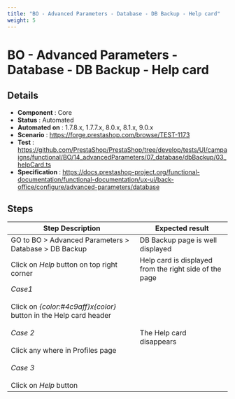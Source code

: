 ```yaml
---
title: "BO - Advanced Parameters - Database - DB Backup - Help card"
weight: 5
---
```


# BO - Advanced Parameters - Database - DB Backup - Help card
## Details
* **Component** : Core
* **Status** : Automated
* **Automated on** : 1.7.8.x, 1.7.7.x, 8.0.x, 8.1.x, 9.0.x
* **Scenario** : https://forge.prestashop.com/browse/TEST-1173
* **Test** : https://github.com/PrestaShop/PrestaShop/tree/develop/tests/UI/campaigns/functional/BO/14_advancedParameters/07_database/dbBackup/03_helpCard.ts
* **Specification** : https://docs.prestashop-project.org/functional-documentation/functional-documentation/ux-ui/back-office/configure/advanced-parameters/database

## Steps
| Step Description | Expected result |
| ----- | ----- |
| GO to BO > Advanced Parameters > Database > DB Backup | DB Backup page is well displayed |
| Click on *Help* button on top right corner | Help card is displayed from the right side of the page |
| *Case1*<br><br>Click on *{color:#4c9aff}x{color}* button in the Help card header<br><br>*Case 2*<br><br>Click any where in Profiles page<br><br>*Case 3* <br><br>Click on *Help* button | The Help card disappears |
